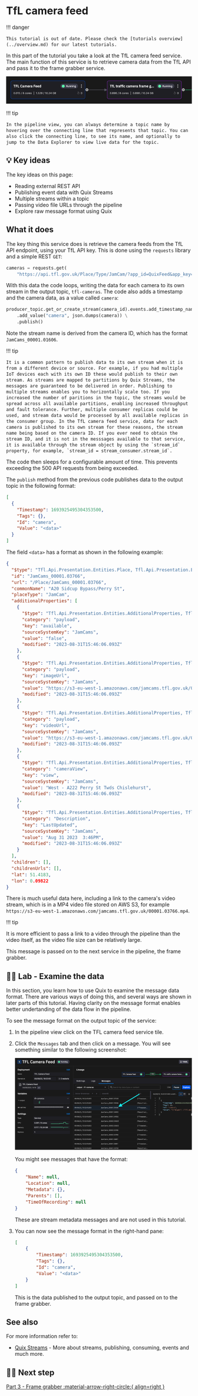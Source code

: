 # TfL camera feed

!!! danger

    This tutorial is out of date. Please check the [tutorials overview](../overview.md) for our latest tutorials.

In this part of the tutorial you take a look at the TfL camera feed service. The main function of this service is to retrieve camera data from the TfL API and pass it to the frame grabber service.

![TfL camera feed](./images/tfl-camera-feed-pipeline-segment.png)

!!! tip

    In the pipeline view, you can always determine a topic name by hovering over the connecting line that represents that topic. You can also click the connecting line, to see its name, and optionally to jump to the Data Explorer to view live data for the topic.

## 💡 Key ideas

The key ideas on this page:

* Reading external REST API
* Publishing event data with Quix Streams
* Multiple streams within a topic
* Passing video file URLs through the pipeline
* Explore raw message format using Quix

## What it does

The key thing this service does is retrieve the camera feeds from the TfL API endpoint, using your TfL API key. This is done using the `requests` library and a simple REST `GET`:

``` python
cameras = requests.get(
    "https://api.tfl.gov.uk/Place/Type/JamCam/?app_id=QuixFeed&app_key={}".format(api_key))
```

With this data the code loops, writing the data for each camera to its own stream in the output topic, `tfl-cameras`. The code also adds a timestamp and the camera data, as a value called `camera`:

``` python
producer_topic.get_or_create_stream(camera_id).events.add_timestamp_nanoseconds(time.time_ns()) \
    .add_value("camera", json.dumps(camera)) \
    .publish()    
```

Note the stream name is derived from the camera ID, which has the format `JamCams_00001.01606`.

!!! tip 

    It is a common pattern to publish data to its own stream when it is from a different device or source. For example, if you had multiple IoT devices each with its own ID these would publish to their own stream. As streams are mapped to partitions by Quix Streams, the messages are guaranteed to be delivered in order. Publishing to multiple streams enables you to horizontally scale too. If you increased the number of paritions in the topic, the streams would be spread across all available partitions, enabling increased throughput and fault tolerance. Further, multiple consumer replicas could be used, and stream data would be processed by all available replicas in the consumer group. In the TfL camera feed service, data for each camera is published to its own stream for these reasons, the stream name being based on the camera ID. If you ever need to obtain the stream ID, and it is not in the messsages available to that service, it is available through the stream object by using the `stream_id` property, for example, `stream_id = stream_consumer.stream_id`.

The code then sleeps for a configurable amount of time. This prevents exceeding the 500 API requests from being exceeded.

The `publish` method from the previous code publishes data to the output topic in the following format:

``` json
[
  {
    "Timestamp": 1693925495304353500,
    "Tags": {},
    "Id": "camera",
    "Value": "<data>"
  }
]
```

The field `<data>` has a format as shown in the following example:

``` json
{
  "$type": "Tfl.Api.Presentation.Entities.Place, Tfl.Api.Presentation.Entities",
  "id": "JamCams_00001.03766",
  "url": "/Place/JamCams_00001.03766",
  "commonName": "A20 Sidcup Bypass/Perry St",
  "placeType": "JamCam",
  "additionalProperties": [
    {
      "$type": "Tfl.Api.Presentation.Entities.AdditionalProperties, Tfl.Api.Presentation.Entities",
      "category": "payload",
      "key": "available",
      "sourceSystemKey": "JamCams",
      "value": "false",
      "modified": "2023-08-31T15:46:06.093Z"
    },
    {
      "$type": "Tfl.Api.Presentation.Entities.AdditionalProperties, Tfl.Api.Presentation.Entities",
      "category": "payload",
      "key": "imageUrl",
      "sourceSystemKey": "JamCams",
      "value": "https://s3-eu-west-1.amazonaws.com/jamcams.tfl.gov.uk/00001.03766.jpg",
      "modified": "2023-08-31T15:46:06.093Z"
    },
    {
      "$type": "Tfl.Api.Presentation.Entities.AdditionalProperties, Tfl.Api.Presentation.Entities",
      "category": "payload",
      "key": "videoUrl",
      "sourceSystemKey": "JamCams",
      "value": "https://s3-eu-west-1.amazonaws.com/jamcams.tfl.gov.uk/00001.03766.mp4",
      "modified": "2023-08-31T15:46:06.093Z"
    },
    {
      "$type": "Tfl.Api.Presentation.Entities.AdditionalProperties, Tfl.Api.Presentation.Entities",
      "category": "cameraView",
      "key": "view",
      "sourceSystemKey": "JamCams",
      "value": "West - A222 Perry St Twds Chislehurst",
      "modified": "2023-08-31T15:46:06.093Z"
    },
    {
      "$type": "Tfl.Api.Presentation.Entities.AdditionalProperties, Tfl.Api.Presentation.Entities",
      "category": "Description",
      "key": "LastUpdated",
      "sourceSystemKey": "JamCams",
      "value": "Aug 31 2023  3:46PM",
      "modified": "2023-08-31T15:46:06.093Z"
    }
  ],
  "children": [],
  "childrenUrls": [],
  "lat": 51.4183,
  "lon": 0.09822
}
```

There is much useful data here, including a link to the camera's video stream, which is in a MP4 video file stored on AWS S3, for example `https://s3-eu-west-1.amazonaws.com/jamcams.tfl.gov.uk/00001.03766.mp4`.

!!! tip

  It is more efficient to pass a link to a video through the pipeline than the video itself, as the video file size can be relatively large.

This message is passed on to the next service in the pipeline, the frame grabber.

## 👩‍🔬 Lab - Examine the data 

In this section, you learn how to use Quix to examine the message data format. There are various ways of doing this, and several ways are shown in later parts of this tutorial. Having clarity on the message format enables better undertanding of the data flow in the pipeline.

To see the message format on the output topic of the service:

1. In the pipeline view click on the TFL camera feed service tile.

2. Click the `Messages` tab and then click on a message. You will see something similar to the following screenshot:

    ![Message view](./images/tfl-camera-feed-message-view.png)

    You might see messages that have the format:

    ``` json
    {
        "Name": null,
        "Location": null,
        "Metadata": {},
        "Parents": [],
        "TimeOfRecording": null
    }        
    ```

    These are stream metadata messages and are not used in this tutorial.

3. You can now see the message format in the right-hand pane:

    ``` json
    [
        {
            "Timestamp": 1693925495304353500,
            "Tags": {},
            "Id": "camera",
            "Value": "<data>"
        }
    ]
    ```

    This is the data published to the output topic, and passed on to the frame grabber.

## See also

For more information refer to:

* [Quix Streams](https://quix.io/docs/quix-streams/introduction.html) - More about streams, publishing, consuming, events and much more. 

## 🏃‍♀️ Next step

[Part 3 - Frame grabber :material-arrow-right-circle:{ align=right }](tfl-frame-grabber.md)
